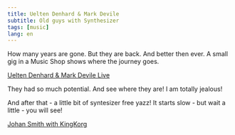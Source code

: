 ```yaml
---
title: Uelten Denhard & Mark Devile
subtitle: Old guys with Synthesizer
tags: [music]
lang: en
---
```


How many years are gone. But they are back. And better then ever. A small gig in a Music Shop shows where the journey goes.

[Uelten Denhard & Mark Devile Live][1]

They had so much potential. And see where they are! I am totally jealous!

And after that - a little bit of syntesizer free yazz! It starts slow - but wait a little - you will see!

[Johan Smith with KingKorg][2]

[1]: https://www.youtube.com/watch?v=WxzJB6Pe8Yk
[2]: https://www.youtube.com/watch?v=cb5dACcsibc
